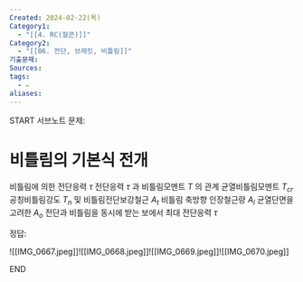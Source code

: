 ```yaml
---
Created: 2024-02-22(목)
Category1:
  - "[[4. RC(철콘)]]"
Category2:
  - "[[06. 전단, 브래킷, 비틀림]]"
기출문제: 
Sources: 
tags:
  - ✏️
aliases:
---
```

START
서브노트
문제:  
# 비틀림의 기본식 전개
비틀림에 의한 전단응력 $\tau$
전단응력 $\tau$ 과 비틀림모멘트 $T$ 의 관계
균열비틀림모멘트 $T_{cr}$
공칭비틀림강도 $T_n$ 및 비틀림전단보강철근 $A_t$
비틀림 축방향 인장철근량 $A_l$
균열단면을 고려한 $A_o$
전단과 비틀림을 동시에 받는 보에서 최대 전단응력 $\tau$

정답: 

![[IMG_0667.jpeg]]![[IMG_0668.jpeg]]![[IMG_0669.jpeg]]![[IMG_0670.jpeg]]
<!--ID: 1688385888592-->
END
